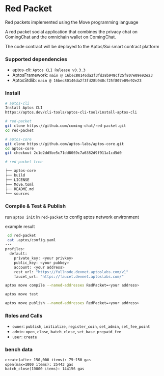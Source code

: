 # Red Packet
Red packets implemented using the Move programming language

A red packet social application that combines the privacy chat on ComingChat and the omnichain wallet on ComingChat.

The code contract will be deployed to the Aptos/Sui smart contract platform

### Supported dependencies
- aptos-cli: `Aptos CLI Release v0.3.3`
- AptosFramework: `main @ 16bec80146da2f3fd28b948cf25f807e09e92e23`
- AptosStdlib: `main @ 16bec80146da2f3fd28b948cf25f807e09e92e23`

### Install
```bash
# aptos-cli
Install Aptos CLI
https://aptos.dev/cli-tools/aptos-cli-tool/install-aptos-cli

# red-packet
git clone https://github.com/coming-chat/red-packet.git
cd red-packet

# aptos-core
git clone https://github.com/aptos-labs/aptos-core.git
cd aptos-core
git checkout 2c1e2dd5be5c71dd8069c7a6382d9f911a1cd5d0

# red-packet tree

├── aptos-core
├── build
├── LICENSE
├── Move.toml
├── README.md
└── sources
```

### Compile & Test & Publish
run `aptos init` in `red-packet` to config aptos network environment

example result
```bash
 cd red-packet
 cat .aptos/config.yaml 
---
profiles:
  default:
    private_key: <your privkey>
    public_key: <your pubkey>
    account: <your address>
    rest_url: "https://fullnode.devnet.aptoslabs.com/v1"
    faucet_url: "https://faucet.devnet.aptoslabs.com/"

```

```bash
aptos move compile --named-addresses RedPacket=<your address>

aptos move test

aptos move publish --named-addresses RedPacket=<your address>
```

### Roles and Calls
- `owner`: `publish`, `initialize`, `register_coin`, `set_admin`, `set_fee_point`
- `admin`: `open`, `close`, `batch_close`, `set_base_prepaid_fee`
- `user`: `create`

### bench data
```txt
create(after 150,000 items): 75~150 gas
open(max=1000 items): 25443 gas
batch_close(10000 items): 144156 gas
```
